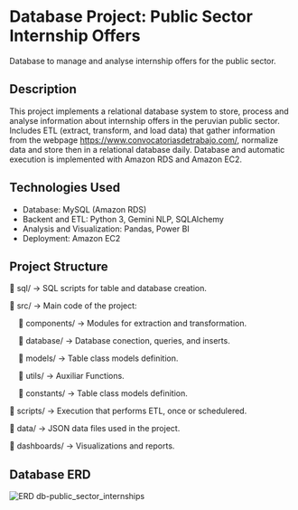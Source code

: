 # Database Project: Public Sector Internship Offers
Database to manage and analyse internship offers for the public sector.

## Description
This project implements a relational database system to store, process and analyse information about internship offers in the peruvian public sector. Includes ETL (extract, transform, and load data) that gather information from the webpage https://www.convocatoriasdetrabajo.com/, normalize data and store then in a relational database daily. Database and automatic execution is implemented with Amazon RDS and Amazon EC2. 

## Technologies Used
- Database: MySQL (Amazon RDS)
- Backent and ETL: Python 3, Gemini NLP, SQLAlchemy
- Analysis and Visualization: Pandas, Power BI
- Deployment: Amazon EC2

## Project Structure

📂 sql/ → SQL scripts for table and database creation.

📂 src/ → Main code of the project:

    📂 components/ → Modules for extraction and transformation.
    
    📂 database/ → Database conection, queries, and inserts.
    
    📂 models/ → Table class models definition.
    
    📂 utils/ → Auxiliar Functions.

    📂 constants/ → Table class models definition.
    
📂 scripts/ → Execution that performs ETL, once or schedulered.

📂 data/ → JSON data files used in the project.

📂 dashboards/ → Visualizations and reports.

## Database ERD
![ERD db-public_sector_internships](https://github.com/user-attachments/assets/02fb5bcc-d75f-48e1-870a-d12174a3f80f)


